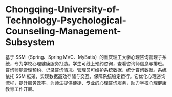# Chongqing-University-of-Technology-Psychological-Counseling-Management-Subsystem
基于 SSM（Spring、Spring MVC、MyBatis）的重庆理工大学心理咨询管理子系统，专为学校心理健康服务打造。学生可线上预约咨询，查看咨询师信息与排班。咨询师能管理预约、记录咨询情况。管理员可维护系统数据、统计咨询数据。系统依托 SSM 框架，实现数据高效存储与交互，保障系统稳定运行。它优化心理咨询流程，提升服务效率，为师生提供便捷、专业的心理咨询服务，助力学校心理健康教育工作开展。 
